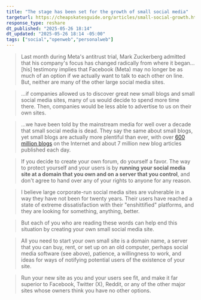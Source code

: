 ```yaml
---
title: "The stage has been set for the growth of small social media"
targeturl: https://cheapskatesguide.org/articles/small-social-growth.html
response_type: reshare
dt_published: "2025-05-26 18:14"
dt_updated: "2025-05-26 18:14 -05:00"
tags: ["social","openweb","personalweb"]
---
```


> Last month during Meta's antitrust trial, Mark Zuckerberg admitted that his company's focus has changed radically from where it began...[his] testimony implies that Facebook (Meta) may no longer be as much of an option if we actually want to talk to each other on line. But, neither are many of the other large social media sites.

> ...if companies allowed us to discover great new small blogs and small social media sites, many of us would decide to spend more time there. Then, companies would be less able to advertise to us on their own sites.

> ...we have been told by the mainstream media for well over a decade that small social media is dead. They say the same about small blogs, yet small blogs are actually more plentiful than ever, with over [600 million blogs](https://firstsiteguide.com/blogging-stat) on the Internet and about 7 million new blog articles published each day.

> If you decide to create your own forum, do yourself a favor. The way to protect yourself and your users is by **running your social media site at a domain that you own and on a server that you control**, and don't agree to hand over any of your rights to anyone for any reason.

>  I believe large corporate-run social media sites are vulnerable in a way they have not been for twenty years. Their users have reached a state of extreme dissatisfaction with their "enshittified" platforms, and they are looking for something, anything, better.

> But each of you who are reading these words can help end this situation by creating your own small social media site.

> All you need to start your own small site is a domain name, a server that you can buy, rent, or set up on an old computer, perhaps social media software (see above), patience, a willingness to work, and ideas for ways of notifying potential users of the existence of your site.

> Run your new site as you and your users see fit, and make it far superior to Facebook, Twitter (X), Reddit, or any of the other major sites whose owners think you have no other options.